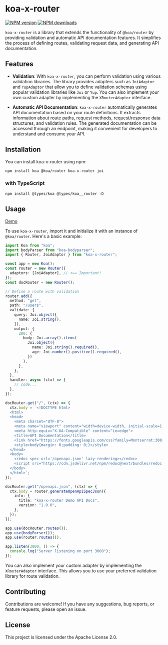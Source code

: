 # koa-x-router

<span class="badge-npmversion"><a href="https://npmjs.org/package/koa-x-router" title="View this project on NPM"><img src="https://img.shields.io/npm/v/koa-x-router.svg" alt="NPM version" /></a></span>
<span class="badge-npmdownloads"><a href="https://npmjs.org/package/koa-x-router" title="View this project on NPM"><img src="https://img.shields.io/npm/dm/koa-x-router.svg" alt="NPM downloads" /></a></span>

`koa-x-router` is a library that extends the functionality of `@koa/router` by providing validation and automatic API documentation features. It simplifies the process of defining routes, validating request data, and generating API documentation.

## Features

- **Validation**: With `koa-x-router`, you can perform validation using various validation libraries. The library provides adapters such as `JoiAdaptor` and `YupAdaptor` that allow you to define validation schemas using popular validation libraries like `Joi` or `Yup`. You can also implement your own custom adapter by implementing the `XRouterAdaptor` interface.

- **Automatic API Documentation**: `koa-x-router` automatically generates API documentation based on your route definitions. It extracts information about route paths, request methods, request/response data structures, and validation rules. The generated documentation can be accessed through an endpoint, making it convenient for developers to understand and consume your API.

## Installation

You can install koa-x-router using npm:

```shell
npm install koa @koa/router koa-x-router joi
```

### with TypeScript

```shell
npm install @types/koa @types/koa__router -D
```

## Usage

[Demo](https://stackblitz.com/edit/koa-x-router-demo?file=index.ts)

To use `koa-x-router`, import it and initialize it with an instance of `@koa/router`. Here's a basic example:

```ts
import Koa from "koa";
import bodyParser from "koa-bodyparser";
import { Router, JoiAdaptor } from "koa-x-router";

const app = new Koa();
const router = new Router({
  adaptors: [JoiAdaptor], // <== Important!
});
const docRouter = new Router();

// Define a route with validation
router.add({
  method: "get",
  path: "/users",
  validate: {
    query: Joi.object({
      name: Joi.string(),
    }),
    output: {
      200: {
        body: Joi.array().items(
          Joi.object({
            name: Joi.string().required(),
            age: Joi.number().positive().required(),
          })
        ),
      },
    },
  },
  handler: async (ctx) => {
    // code...
  },
});

docRouter.get("/", (ctx) => {
  ctx.body = `<!DOCTYPE html>
  <html>
  <head>
    <meta charset="UTF-8">
    <meta name="viewport" content="width=device-width, initial-scale=1.0">
    <meta http-equiv="X-UA-Compatible" content="ie=edge">
    <title>API Documentation</title>
    <link href="https://fonts.googleapis.com/css?family=Montserrat:300,400,700|Roboto:300,400,700" rel="stylesheet">
    <style>body{margin: 0;padding: 0;}</style>
  </head>
  <body>
    <redoc spec-url='/openapi.json' lazy-rendering></redoc>
    <script src="https://cdn.jsdelivr.net/npm/redoc@next/bundles/redoc.standalone.js"></script>
  </body>
  </html>`;
});

docRouter.get("/openapi.json", (ctx) => {
  ctx.body = router.generateOpenApiSpecJson({
    info: {
      title: "koa-x-router Demo API Docs",
      version: "1.0.0",
    },
  });
});

app.use(docRouter.routes());
app.use(bodyParser());
app.use(router.routes());

app.listen(3000, () => {
  console.log("Server listening on port 3000");
});
```

You can also implement your custom adapter by implementing the `XRouterAdaptor` interface.
This allows you to use your preferred validation library for route validation.

## Contributing

Contributions are welcome!
If you have any suggestions, bug reports, or feature requests, please open an issue.

## License

This project is licensed under the Apache License 2.0.
